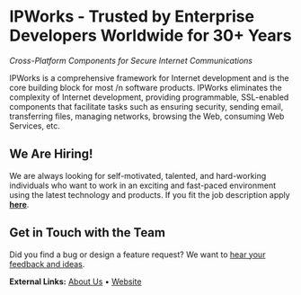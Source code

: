 # IPWorks - Trusted by Enterprise Developers Worldwide for 30+ Years
_Cross-Platform Components for Secure Internet Communications_

IPWorks is a comprehensive framework for Internet development and is the core building block for most /n software products. IPWorks eliminates the complexity of Internet development, providing programmable, SSL-enabled components that facilitate tasks such as ensuring security, sending email, transferring files, managing networks, browsing the Web, consuming Web Services, etc.

## We Are Hiring!

We are always looking for self-motivated, talented, and hard-working individuals who want to work in an exciting and fast-paced environment using the latest technology and products. If you fit the job description apply [**here**](https://www.nsoftware.com/company/jobs).

## Get in Touch with the Team
Did you find a bug or design a feature request? We want to [hear your feedback and ideas](https://www.nsoftware.com/support/submit).

**External Links:** [About Us](https://www.nsoftware.com/about-us/) • [Website](https://www.nsoftware.com/)
